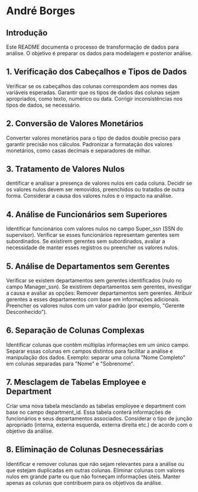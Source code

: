 # André Borges


## Introdução

Este README documenta o processo de transformação de dados para análise. O objetivo é preparar os dados para modelagem e posterior análise.


## 1. Verificação dos Cabeçalhos e Tipos de Dados
Verificar se os cabeçalhos das colunas correspondem aos nomes das variáveis ​​esperadas.
Garantir que os tipos de dados das colunas sejam apropriados, como texto, numérico ou data.
Corrigir inconsistências nos tipos de dados, se necessário.
## 2. Conversão de Valores Monetários
Converter valores monetários para o tipo de dados double preciso para garantir precisão nos cálculos.
Padronizar a formatação dos valores monetários, como casas decimais e separadores de milhar.
## 3. Tratamento de Valores Nulos
dentificar e analisar a presença de valores nulos em cada coluna.
Decidir se os valores nulos devem ser removidos, preenchidos ou tratados de outra forma.
Considerar a causa dos valores nulos e o impacto na análise.
## 4. Análise de Funcionários sem Superiores
Identificar funcionários com valores nulos no campo Super_ssn (SSN do supervisor).
Verificar se esses funcionários representam gerentes sem subordinados.
Se existirem gerentes sem subordinados, avaliar a necessidade de manter esses registros ou preencher os valores nulos.
## 5. Análise de Departamentos sem Gerentes
Verificar se existem departamentos sem gerentes identificados (nulo no campo Manager_ssn).
Se existirem departamentos sem gerentes, investigar a causa e avaliar as opções:
Remover departamentos sem gerentes.
Atribuir gerentes a esses departamentos com base em informações adicionais.
Preencher os valores nulos com um valor padrão (por exemplo, "Gerente Desconhecido").
## 6. Separação de Colunas Complexas
Identificar colunas que contêm múltiplas informações em um único campo.
Separar essas colunas em campos distintos para facilitar a análise e manipulação dos dados.
Exemplo: separar uma coluna "Nome Completo" em colunas separadas para "Nome" e "Sobrenome".
## 7. Mesclagem de Tabelas Employee e Department
Criar uma nova tabela mesclando as tabelas employee e department com base no campo department_id.
Essa tabela conterá informações de funcionários e seus departamentos associados.
Considerar o tipo de junção apropriado (interna, externa esquerda, externa direita etc.) de acordo com o objetivo da análise.
## 8. Eliminação de Colunas Desnecessárias
Identificar e remover colunas que não sejam relevantes para a análise ou que estejam duplicadas em outras colunas.
Eliminar colunas com valores nulos em grande parte ou que não forneçam informações úteis.
Manter apenas as colunas que contribuem para os objetivos da análise.
